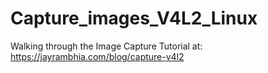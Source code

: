 # Capture_images_V4L2_Linux
Walking through the Image Capture Tutorial at: https://jayrambhia.com/blog/capture-v4l2
